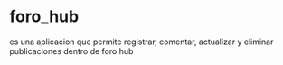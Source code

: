 # foro_hub
es una aplicacion que permite registrar, comentar, actualizar y eliminar publicaciones dentro de foro hub
